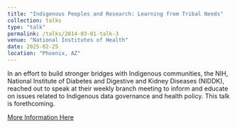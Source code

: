 ```yaml
---
title: "Indigenous Peoples and Research: Learning from Tribal Needs"
collection: talks
type: "talk"
permalink: /talks/2014-03-01-talk-3
venue: "National Institutes of Health"
date: 2025-02-25
location: "Phoenix, AZ"
---
```

In an effort to build stronger bridges with Indigenous communities, the NIH, National Institute of Diabetes and Digestive and Kidney Diseases (NIDDK), reached out to speak at their weekly branch meeting to inform and educate on issues related to Indigenous data governance and health policy. This talk is forethcoming.

[More Information Here](https://www.niddk.nih.gov/research-funding/at-niddk/labs-branches/phoenix-epidemiology-clinical-research-branch)

